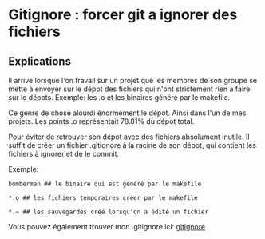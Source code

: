 # Gitignore : forcer git a ignorer des fichiers

## Explications

Il arrive lorsque l'on travail sur un projet que les membres de son groupe se mette à envoyer sur le dépot des fichiers qui n'ont strictement rien à faire sur le dépots. Exemple: les .o et les binaires généré par le makefile.

Ce genre de chose alourdi énormément le dépot. Ainsi dans l'un de mes projets. Les points .o représentait 78.81% du dépot total.

Pour éviter de retrouver son dépot avec des fichiers absolument inutile. Il suffit de créer un fichier .gitignore à la racine de son dépot, qui contient les fichiers à ignorer et de le commit.

Exemple:

```.gitignore
bomberman ## le binaire qui est généré par le makefile

*.o ## les fichiers temporaires créer par le makefile

*.~ ## les sauvegardes créé lorsqu'on a édité un fichier

```

Vous pouvez également trouver mon .gitignore ici: [gitignore](https://github.com/Vaur/Tutos-Epitech/blob/master/.gitignore)
